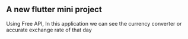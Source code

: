 ## A new flutter mini project

Using Free API, In this application we can see the currency converter or accurate exchange rate of that day 
